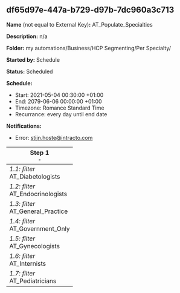 ## df65d97e-447a-b729-d97b-7dc960a3c713

**Name** (not equal to External Key)**:** AT_Populate_Specialties

**Description:** n/a

**Folder:** my automations/Business/HCP Segmenting/Per Specialty/

**Started by:** Schedule

**Status:** Scheduled

**Schedule:**

* Start: 2021-05-04 00:30:00 +01:00
* End: 2079-06-06 00:00:00 +01:00
* Timezone: Romance Standard Time
* Recurrance: every day until end date

**Notifications:**

* Error: stijn.hoste@intracto.com

| Step 1<br>_<small>-</small>_ |
| --- |
| _1.1: filter_<br>AT_Diabetologists |
| _1.2: filter_<br>AT_Endocrinologists |
| _1.3: filter_<br>AT_General_Practice |
| _1.4: filter_<br>AT_Government_Only |
| _1.5: filter_<br>AT_Gynecologists |
| _1.6: filter_<br>AT_Internists |
| _1.7: filter_<br>AT_Pediatricians |

